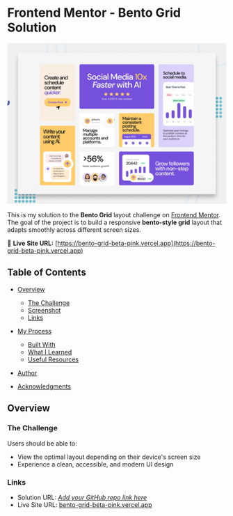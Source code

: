 
# Frontend Mentor - Bento Grid Solution

![Preview of the project](./preview.jpg)

This is my solution to the **Bento Grid** layout challenge on [Frontend Mentor](https://www.frontendmentor.io). The goal of the project is to build a responsive **bento-style grid** layout that adapts smoothly across different screen sizes.

🔗 **Live Site URL:** [https://bento-grid-beta-pink.vercel.app](https://bento-grid-beta-pink.vercel.app)

## Table of Contents

* [Overview](#overview)

  * [The Challenge](#the-challenge)
  * [Screenshot](#screenshot)
  * [Links](#links)
* [My Process](#my-process)

  * [Built With](#built-with)
  * [What I Learned](#what-i-learned)
  * [Useful Resources](#useful-resources)
* [Author](#author)
* [Acknowledgments](#acknowledgments)

## Overview

### The Challenge

Users should be able to:

* View the optimal layout depending on their device's screen size
* Experience a clean, accessible, and modern UI design

### Links

* Solution URL: [*Add your GitHub repo link here*](https://github.com/PaJuloyDedys/Bento-Grid)
* Live Site URL: [bento-grid-beta-pink.vercel.app](https://bento-grid-beta-pink.vercel.app)

